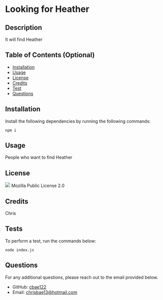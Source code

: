   # Looking for Heather


  ## Description
  
  It will find Heather
  
  ## Table of Contents (Optional)
  
  - [Installation](#installation)
  - [Usage](#usage)
  - [License](#license)
  - [Credits](#credits)
  - [Test](#tests)
  - [Questions](#questions)
  
  ## Installation
  
  Install the following dependencies by running the following commands:

  ```
  npm i
  ```

  ## Usage

  People who want to find Heather

  ## License
  ![](https://img.shields.io/badge/license-Mozilla%20Public%20License%202.0-blue.svg)
  Mozilla Public License 2.0

  ## Credits
  
  Chris

  ## Tests

  To perform a test, run the commands below:

  ```
  node index.js
  ```

  ## Questions

  For any additional questions, please reach out to the email provided below.

  - GitHub: [cbae122](https://github.com/cbae122)
  - Email: chrisbae13@hotmail.com

